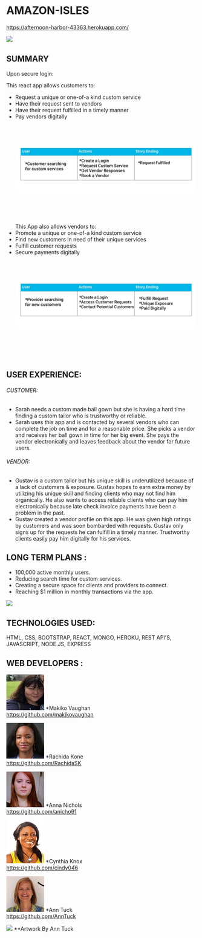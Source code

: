  # AMAZON-ISLES
 https://afternoon-harbor-43363.herokuapp.com/
 
 ![](https://thumbs.gfycat.com/PotableFlippantArachnid-size_restricted.gif)
 
## SUMMARY 
Upon secure login: 

This react app allows customers to: 
* Request a unique or one-of-a kind custom service
* Have their request sent to vendors 
* Have their request fulfilled in a timely manner 
* Pay vendors digitally   
![user](Readme/readme-customer.jpg "Customer Actions")
This App also allows vendors to: 
* Promote a unique or one-of-a kind custom service
* Find new customers in need of their unique services
* Fulfill customer requests 
* Secure payments digitally
![vendor](Readme/readme-vendor.jpg "Vendor Actions")
## USER EXPERIENCE: 

###### CUSTOMER:  
* Sarah needs a custom made ball gown but she is having a hard time finding a custom tailor 
who is trustworthy or reliable. 
* Sarah uses this app and is contacted by several vendors who can complete 
the job on time and for a reasonable price. She picks a vendor and receives her ball gown in time for her big event.  She pays the vendor electronically and leaves feedback about the vendor for future users. 

###### VENDOR: 
* Gustav is a custom tailor but his unique skill is underutilized because of a lack of customers & exposure. 
Gustav hopes to earn extra money by utilizing his unique skill and finding clients who may not find him organically. 
He also wants to access reliable clients who can pay him electronically because late check invoice payments have been a problem in the past. 
* Gustav created a vendor profile on this app. He was given high ratings by customers and 
was soon bombarded with requests. Gustav only signs up for the requests he can fulfill in a timely manner. Trustworthy clients easily pay him digitally for his services. 


## LONG TERM PLANS : 
* 100,000 active monthly users.
* Reducing search time for custom services.
* Creating a secure space for clients and providers to connect. 
* Reaching $1 million in monthly transactions via the app.

![](https://thumbs.gfycat.com/IllFondIndianpangolin-size_restricted.gif)

## TECHNOLOGIES USED: 
HTML, CSS, BOOTSTRAP, REACT, MONGO, HEROKU, REST API'S, JAVASCRIPT, NODE.JS, EXPRESS 

## WEB DEVELOPERS : 

![Makiko](Readme/makiko.jpg "Makiko Vaughan") 
*Makiko Vaughan     
https://github.com/makikovaughan 

![Rachida](Readme/rachida.jpg "Rachida Kone") 
*Rachida Kone   
https://github.com/RachidaSK



![Anna](Readme/anna.jpg "Anna Nichols") 
*Anna Nichols   
https://github.com/anicho91

![Cynthia](Readme/cynthia.jpg "Cynthia Knox") 
*Cynthia Knox   
https://github.com/cindy046

![Ann](Readme/ann.jpg "Ann Tuck") 
*Ann Tuck       
https://github.com/AnnTuck	

![](https://thumbs.gfycat.com/FriendlySarcasticAkitainu-size_restricted.gif)
**Artwork By Ann Tuck 





